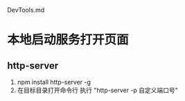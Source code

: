 DevTools.md

# 本地启动服务打开页面
## http-server
1. npm install http-server -g
2. 在目标目录打开命令行 执行 "http-server -p 自定义端口号"
